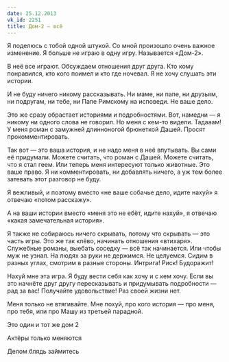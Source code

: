 ```yaml
---
date: 25.12.2013
vk_id: 2251
title: Дом-2 — всё
---
```


Я поделюсь с тобой одной штукой. Со мной произошло очень важное изменение. Я больше не играю в одну игру. Называется «Дом-2».

В неё все играют. Обсуждаем отношения друг друга. Кто кому понравился, кто кого поимел и кто где ночевал. Я не хочу слушать эти истории.

И не буду ничего никому рассказывать. Ни маме, ни папе, ни друзьям, ни подругам, ни тебе, ни Папе Римскому на исповеди. Не ваше дело.

Это же сразу обрастает историями и подробностями. Вот, намедни — я никому ни одного слова не говорил. Но меня с кем-то видели. Тадааам&#33; У меня роман с замужней длинноногой брюнеткой Дашей. Просят прокомментировать.

Так вот — это ваша история, и не надо меня в неё впутывать. Вы сами её придумали. Можете считать, что роман с Дашей. Можете считать, что я стал геем. Или теперь меня интересуют только животные. Это ваше право. Я ни комментировать, ни добавлять ничего, а уж тем более затевать этот разговор не буду.

Я вежливый, и поэтому вместо «не ваше собачье дело, идите нахуй» я отвечаю «потом расскажу».

А на ваши истории вместо «меня это не ебёт, идите нахуй», я отвечаю «какая замечательная история».

Я также не собираюсь ничего скрывать, потому что скрывать — это часть игры. Это же так клёво, начинать отношения «втихаря». Служебные романы, выебать соседку — всё так начинается. Или чтобы муж не узнал. На людях за руки не держимся. Не целуемся. Сидим в разных углах, смотрим в разные стороны. Интрига&#33; Риск&#33; Будоражит&#33;

Нахуй мне эта игра. Я буду вести себя как хочу и с кем хочу. Если вы это начнёте друг другу пересказывать и придумывать подробности — рад за вас&#33; Получайте удовольствие&#33; Раз своей жизни нет.

Меня только не втягивайте. Мне похуй, про кого история — про меня, про тебя, или про Машу из третьей парадной.

Это один и тот же дом 2

Актёры только меняются

Делом блядь займитесь
